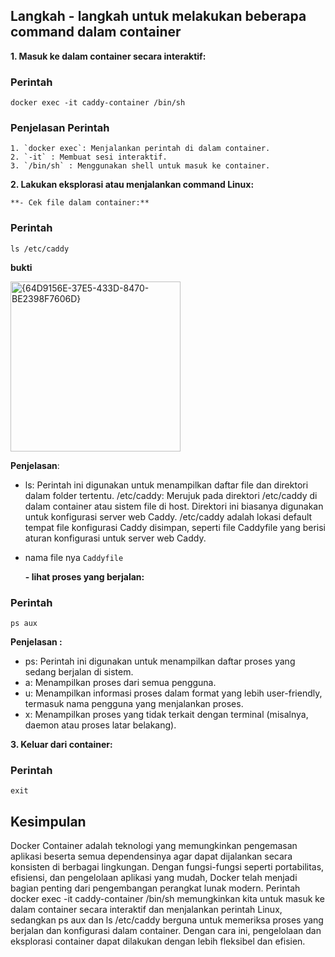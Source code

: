 ## Langkah - langkah untuk melakukan beberapa command dalam container

**1. Masuk ke dalam container secara interaktif:**

### Perintah 
```
docker exec -it caddy-container /bin/sh
```
### Penjelasan Perintah
    1. `docker exec`: Menjalankan perintah di dalam container.
    2. `-it` : Membuat sesi interaktif.
    3. `/bin/sh` : Menggunakan shell untuk masuk ke container.

**2. Lakukan eksplorasi atau menjalankan command Linux:**

    **- Cek file dalam container:**

### Perintah
```
ls /etc/caddy

```
**bukti**

<img width="272" alt="{64D9156E-37E5-433D-8470-BE2398F7606D}" src="https://github.com/user-attachments/assets/daafeb63-9fe7-466a-9f9f-7ece1efcb79d" />

**Penjelasan**:
- ls: Perintah ini digunakan untuk menampilkan daftar file dan direktori dalam folder tertentu.
    /etc/caddy: Merujuk pada direktori /etc/caddy di dalam container atau sistem file di host. Direktori ini biasanya digunakan untuk konfigurasi server web Caddy.
    /etc/caddy adalah lokasi default tempat file konfigurasi Caddy disimpan, seperti file Caddyfile yang berisi aturan konfigurasi untuk server web Caddy.
- nama file nya `Caddyfile`


    **- lihat proses yang berjalan:**

### Perintah
```
ps aux
```
**Penjelasan :**
- ps: Perintah ini digunakan untuk menampilkan daftar proses yang sedang berjalan di sistem.
- a: Menampilkan proses dari semua pengguna.
- u: Menampilkan informasi proses dalam format yang lebih user-friendly, termasuk nama pengguna yang menjalankan proses.
- x: Menampilkan proses yang tidak terkait dengan terminal (misalnya, daemon atau proses latar belakang).

**3. Keluar dari container:**
### Perintah
```
exit
```

## Kesimpulan
Docker Container adalah teknologi yang memungkinkan pengemasan aplikasi beserta semua dependensinya agar dapat dijalankan secara konsisten di berbagai lingkungan. Dengan fungsi-fungsi seperti portabilitas, efisiensi, dan pengelolaan aplikasi yang mudah, Docker telah menjadi bagian penting dari pengembangan perangkat lunak modern. Perintah docker exec -it caddy-container /bin/sh memungkinkan kita untuk masuk ke dalam container secara interaktif dan menjalankan perintah Linux, sedangkan ps aux dan ls /etc/caddy berguna untuk memeriksa proses yang berjalan dan konfigurasi dalam container. Dengan cara ini, pengelolaan dan eksplorasi container dapat dilakukan dengan lebih fleksibel dan efisien.

